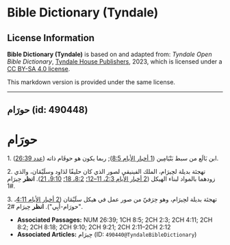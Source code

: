 # Bible Dictionary (Tyndale)

## License Information

**Bible Dictionary (Tyndale)** is based on and adapted from: _Tyndale Open Bible Dictionary_, [Tyndale House Publishers](https://tyndaleopenresources.com/), 2023, which is licensed under a [CC BY-SA 4.0 license](https://creativecommons.org/licenses/by-sa/4.0/legalcode.en).

This markdown version is provided under the same license.



--------------------------------

## حورَام (id: 490448)

حورَام
======

1\. ابن بَالَع من سبط بَنْيَامِين ([1 أخبار الأيام 8:5](https://ref.ly/1Chr8:5)); ربما يكون هو حوفَام ذاته ([عدد 26:39](https://ref.ly/Num26:39)).

2\. تهجئة بديلة لحِيرَام، الملك الفينيقي لصور الذي كان حليفًا لدَاود وسلَيْمَان، والذي زودهما بالمواد لبناء الهيكل ([2 أخبار الأيام 2:3، 11–12؛](https://ref.ly/2Chr2:3,2Chr2:11-2Chr2:12) [8:2، 18؛](https://ref.ly/2Chr8:2,2Chr8:18) [9:10، 21](https://ref.ly/2Chr9:10,2Chr9:21)). **انظر** حِيرَام \#1.

3\. تهجئة بديلة لحِيرَام، وهو حِرَفيّ من صور عمل في هيكل سلَيْمَان ([2 أخبار الأيام 4:11](https://ref.ly/2Chr4:11)، "حورَام\-أَبِي"). **انظر** حِيرَام \#2.

* **Associated Passages:** NUM 26:39; 1CH 8:5; 2CH 2:3; 2CH 4:11; 2CH 8:2; 2CH 8:18; 2CH 9:10; 2CH 9:21; 2CH 2:11–2CH 2:12
* **Associated Articles:** حِيرَام (ID: `490440@TyndaleBibleDictionary`)

